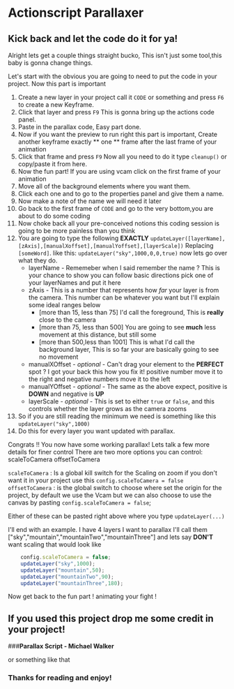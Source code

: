 # Actionscript Parallaxer
## Kick back and let the code do it for ya!
Alright lets get a couple things straight bucko, This isn't just some tool,this baby is gonna change things.

Let's start with the obvious you are going to need to put the code in your project.
Now this part is important

1) Create a new layer in your project call it `CODE` or something and press `F6` to create a new Keyframe.
2) Click that layer and press `F9` This is gonna bring up the actions code panel.
3) Paste in the parallax code, Easy part done.
4) Now if you want the preview to run right this part is important, Create another keyframe exactly ** one ** frame after the last frame of your animation
5) Click that frame and press `F9` Now all you need to do it type `cleanup()` or copy/paste it from here.
6) Now the fun part! If you are using vcam click on the first frame of your animation
7) Move all of the background elements where you want them.
8) Click each one and to go to the properties panel and give them a name.
9) Now make a note of the name we will need it later
10) Go back to the first frame of `CODE` and go to the very bottom,you are about to do some coding
11) Now choke back all your pre-conceived notions this coding session is going to be more painless than you think
12) You are going to type the following **EXACTLY** `updateLayer([layerName],[zAxis],[manualXoffset],[manualYoffset],[layerScale])`
    Replacing `[someWord]`. like this: `updateLayer("sky",1000,0,0,true)` now lets go over what they do.
    * layerName - Rememeber when I said remember the name ? This is your chance to show you can follow basic directions pick one of your layerNames and put it here
    * zAxis - This is a number that represents how *far* your layer is from the camera. This number can be whatever you want but I'll explain some ideal ranges below
        * [more than 15, less than 75] I'd call the foreground, This is **really** close to the camera
        * [more than 75, less than 500] You are going to see **much** less movement at this distance, but still some
        * [more than 500,less than 1001] This is what I'd call the background layer, This is so far your are basically going to see no movement
    * manualXOffset - *optional* - Can't drag your element to the **PERFECT** spot ? I got your back this how you fix it! positive number move it to the right and negative numbers move it to the left
    * manualYOffset - *optional* - The same as the above expect, positive is **DOWN** and negative is **UP**
    * layerScale - *optional* - This is set to either `true` or `false`, and this controls whether the layer grows as the camera zooms
13) So if you are still reading the minimum we need is something like this `updateLayer("sky",1000)`
14) Do this for every layer you want updated with parallax.

Congrats !! You now have some working parallax! Lets talk a few more details for finer control
There are two more options you can control:
scaleToCamera
offsetToCamera

`scaleToCamera` : Is a global kill switch for the Scaling on zoom if you don't want it in your project use this `config.scaleToCamera = false`
`offsetToCamera` : is the global switch to choose where set the origin for the project, by default we use the Vcam but we can also choose to use the canvas by pasting `config.scaleToCamera = false`;

Either of these can be pasted right above where you type `updateLayer(...)`

I'll end with an example.
I have 4 layers I want to parallax I'll call them ["sky","mountain","mountainTwo","mountainThree"]
and lets say **DON'T** want scaling that would look like

```javascript
    config.scaleToCamera = false;
    updateLayer("sky",1000);
    updateLayer("mountain",50);
    updateLayer("mountainTwo",90);
    updateLayer("mountainThree",180);
```
Now get back to the fun part ! animating your fight !

## If you used this project drop me some credit in your project!

###**Parallax Script - Michael Walker**

or something like that

### Thanks for reading and enjoy!
